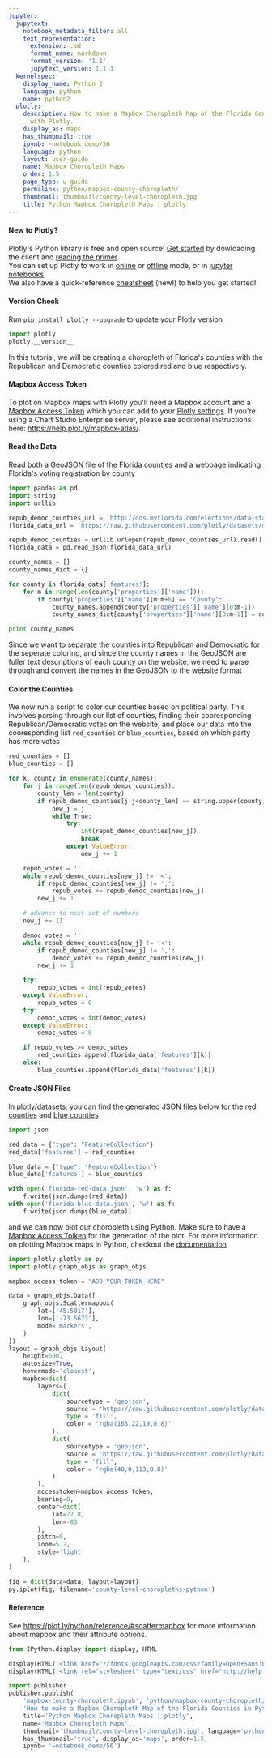 ```yaml
---
jupyter:
  jupytext:
    notebook_metadata_filter: all
    text_representation:
      extension: .md
      format_name: markdown
      format_version: '1.1'
      jupytext_version: 1.1.1
  kernelspec:
    display_name: Python 2
    language: python
    name: python2
  plotly:
    description: How to make a Mapbox Choropleth Map of the Florida Counties in Python
      with Plotly.
    display_as: maps
    has_thumbnail: true
    ipynb: ~notebook_demo/56
    language: python
    layout: user-guide
    name: Mapbox Choropleth Maps
    order: 1.5
    page_type: u-guide
    permalink: python/mapbox-county-choropleth/
    thumbnail: thumbnail/county-level-choropleth.jpg
    title: Python Mapbox Choropleth Maps | plotly
---
```


#### New to Plotly?
Plotly's Python library is free and open source! [Get started](https://plot.ly/python/getting-started/) by dowloading the client and [reading the primer](https://plot.ly/python/getting-started/).
<br>You can set up Plotly to work in [online](https://plot.ly/python/getting-started/#initialization-for-online-plotting) or [offline](https://plot.ly/python/getting-started/#initialization-for-offline-plotting) mode, or in [jupyter notebooks](https://plot.ly/python/getting-started/#start-plotting-online).
<br>We also have a quick-reference [cheatsheet](https://images.plot.ly/plotly-documentation/images/python_cheat_sheet.pdf) (new!) to help you get started!


#### Version Check
Run  `pip install plotly --upgrade` to update your Plotly version

```python
import plotly
plotly.__version__
```

In this tutorial, we will be creating a choropleth of Florida's counties with the Republican and Democratic counties colored red and blue respectively.


#### Mapbox Access Token


To plot on Mapbox maps with Plotly you'll need a Mapbox account and a [Mapbox Access Token](https://www.mapbox.com/studio) which you can add to your [Plotly settings](https://plot.ly/settings/mapbox). If you're using a Chart Studio Enterprise server, please see additional instructions here: https://help.plot.ly/mapbox-atlas/.


#### Read the Data


Read both a [GeoJSON file](http://catalog.civicdashboards.com/dataset/cda82e8b-7a8b-411e-95ba-1200b921c35d/resource/5c5d19a0-b817-49e6-b76e-ea63a8e2c0f6/download/fd880c1e4d23463ca869f1122109b3eftemp.geojson) of the Florida counties and a [webpage](http://dos.myflorida.com/elections/data-statistics/voter-registration-statistics/voter-registration-monthly-reports/voter-registration-current-by-county/) indicating Florida's voting registration by county

```python
import pandas as pd
import string
import urllib

repub_democ_counties_url = 'http://dos.myflorida.com/elections/data-statistics/voter-registration-statistics/voter-registration-monthly-reports/voter-registration-current-by-county/'
florida_data_url = 'https://raw.githubusercontent.com/plotly/datasets/master/florida_county_data.geojson'

repub_democ_counties = urllib.urlopen(repub_democ_counties_url).read()
florida_data = pd.read_json(florida_data_url)

county_names = []
county_names_dict = {}

for county in florida_data['features']:
    for m in range(len(county['properties']['name'])):
        if county['properties']['name'][m:m+6] == 'County':
            county_names.append(county['properties']['name'][0:m-1])
            county_names_dict[county['properties']['name'][0:m-1]] = county['properties']['name']

print county_names
```

Since we want to separate the counties into Republican and Democratic for the seperate coloring, and since the county names in the GeoJSON are fuller text descriptions of each county on the website, we need to parse through and convert the names in the GeoJSON to the website format


#### Color the Counties


We now run a script to color our counties based on political party. This involves parsing through our list of counties, finding their cooresponding Republican/Democratic votes on the website, and place our data into the cooresponding list `red_counties` or `blue_counties`, based on which party has more votes

```python
red_counties = []
blue_counties = []

for k, county in enumerate(county_names):
    for j in range(len(repub_democ_counties)):
        county_len = len(county)
        if repub_democ_counties[j:j+county_len] == string.upper(county):
            new_j = j
            while True:
                try:
                    int(repub_democ_counties[new_j])
                    break
                except ValueError:
                    new_j += 1

    repub_votes = ''
    while repub_democ_counties[new_j] != '<':
        if repub_democ_counties[new_j] != ',':
            repub_votes += repub_democ_counties[new_j]
        new_j += 1

    # advance to next set of numbers
    new_j += 11

    democ_votes = ''
    while repub_democ_counties[new_j] != '<':
        if repub_democ_counties[new_j] != ',':
            democ_votes += repub_democ_counties[new_j]
        new_j += 1

    try:
        repub_votes = int(repub_votes)
    except ValueError:
        repub_votes = 0
    try:
        democ_votes = int(democ_votes)
    except ValueError:
        democ_votes = 0

    if repub_votes >= democ_votes:
        red_counties.append(florida_data['features'][k])
    else:
        blue_counties.append(florida_data['features'][k])
```

#### Create JSON Files


In [plotly/datasets](https://github.com/plotly/datasets), you can find the generated JSON files below for the [red counties](https://raw.githubusercontent.com/plotly/datasets/master/florida-red-data.json) and [blue counties](https://raw.githubusercontent.com/plotly/datasets/master/florida-blue-data.json)

```python
import json

red_data = {"type": "FeatureCollection"}
red_data['features'] = red_counties

blue_data = {"type": "FeatureCollection"}
blue_data['features'] = blue_counties

with open('florida-red-data.json', 'w') as f:
    f.write(json.dumps(red_data))
with open('florida-blue-data.json', 'w') as f:
    f.write(json.dumps(blue_data))
```

and we can now plot our choropleth using Python. Make sure to have a [Mapbox Access Tolken](https://www.mapbox.com/studio) for the generation of the plot. For more information on plotting Mapbox maps in Python, checkout the [documentation](https://plot.ly/python/scattermapbox/)

```python
import plotly.plotly as py
import plotly.graph_objs as graph_objs

mapbox_access_token = "ADD_YOUR_TOKEN_HERE"

data = graph_objs.Data([
    graph_objs.Scattermapbox(
        lat=['45.5017'],
        lon=['-73.5673'],
        mode='markers',
    )
])
layout = graph_objs.Layout(
    height=600,
    autosize=True,
    hovermode='closest',
    mapbox=dict(
        layers=[
            dict(
                sourcetype = 'geojson',
                source = 'https://raw.githubusercontent.com/plotly/datasets/master/florida-red-data.json',
                type = 'fill',
                color = 'rgba(163,22,19,0.8)'
            ),
            dict(
                sourcetype = 'geojson',
                source = 'https://raw.githubusercontent.com/plotly/datasets/master/florida-blue-data.json',
                type = 'fill',
                color = 'rgba(40,0,113,0.8)'
            )
        ],
        accesstoken=mapbox_access_token,
        bearing=0,
        center=dict(
            lat=27.8,
            lon=-83
        ),
        pitch=0,
        zoom=5.2,
        style='light'
    ),
)

fig = dict(data=data, layout=layout)
py.iplot(fig, filename='county-level-choropleths-python')
```

#### Reference
See https://plot.ly/python/reference/#scattermapbox for more information about mapbox and their attribute options.

```python
from IPython.display import display, HTML

display(HTML('<link href="//fonts.googleapis.com/css?family=Open+Sans:600,400,300,200|Inconsolata|Ubuntu+Mono:400,700" rel="stylesheet" type="text/css" />'))
display(HTML('<link rel="stylesheet" type="text/css" href="http://help.plot.ly/documentation/all_static/css/ipython-notebook-custom.css">'))

import publisher
publisher.publish(
    'mapbox-county-choropleth.ipynb', 'python/mapbox-county-choropleth/', 'Python Mapbox Choropleth Maps | plotly',
    'How to make a Mapbox Choropleth Map of the Florida Counties in Python with Plotly.',
    title='Python Mapbox Choropleth Maps | plotly',
    name='Mapbox Choropleth Maps',
    thumbnail='thumbnail/county-level-choropleth.jpg', language='python',
    has_thumbnail='true', display_as='maps', order=1.5,
    ipynb= '~notebook_demo/56')
```

```python

```